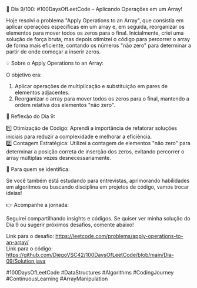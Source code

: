 🚀 Dia 9/100: #100DaysOfLeetCode – Aplicando Operações em um Array!

Hoje resolvi o problema "Apply Operations to an Array", que consistia em aplicar operações específicas em um array e, em seguida, reorganizar os elementos para mover todos os zeros para o final. Inicialmente, criei uma solução de força bruta, mas depois otimizei o código para percorrer o array de forma mais eficiente, contando os números "não zero" para determinar a partir de onde começar a inserir zeros.

💡 Sobre o Apply Operations to an Array:

O objetivo era:

1. Aplicar operações de multiplicação e substituição em pares de elementos adjacentes.
2. Reorganizar o array para mover todos os zeros para o final, mantendo a ordem relativa dos elementos "não zero".

🌟 Reflexão do Dia 9:

1️⃣ Otimização de Código: Aprendi a importância de refatorar soluções iniciais para reduzir a complexidade e melhorar a eficiência.  
2️⃣ Contagem Estratégica: Utilizei a contagem de elementos "não zero" para determinar a posição correta de inserção dos zeros, evitando percorrer o array múltiplas vezes desnecessariamente.

📌 Para quem se identifica:

Se você também está estudando para entrevistas, aprimorando habilidades em algoritmos ou buscando disciplina em projetos de código, vamos trocar ideias!

👉 Acompanhe a jornada:

Seguirei compartilhando insights e códigos. Se quiser ver minha solução do Dia 9 ou sugerir próximos desafios, comente abaixo!

Link para o desafio: https://leetcode.com/problems/apply-operations-to-an-array/  
Link para o código: https://github.com/DiegoVSC42/100DaysOfLeetCode/blob/main/Dia-09/Solution.java

#100DaysOfLeetCode #DataStructures #Algorithms #CodingJourney #ContinuousLearning #ArrayManipulation
